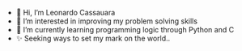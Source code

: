 - 👋 Hi, I’m Leonardo Cassauara
- 👀 I’m interested in improving my problem solving skills
- 🌱 I’m currently learning programming logic through Python and C
- ✨ Seeking ways to set my mark on the world..
